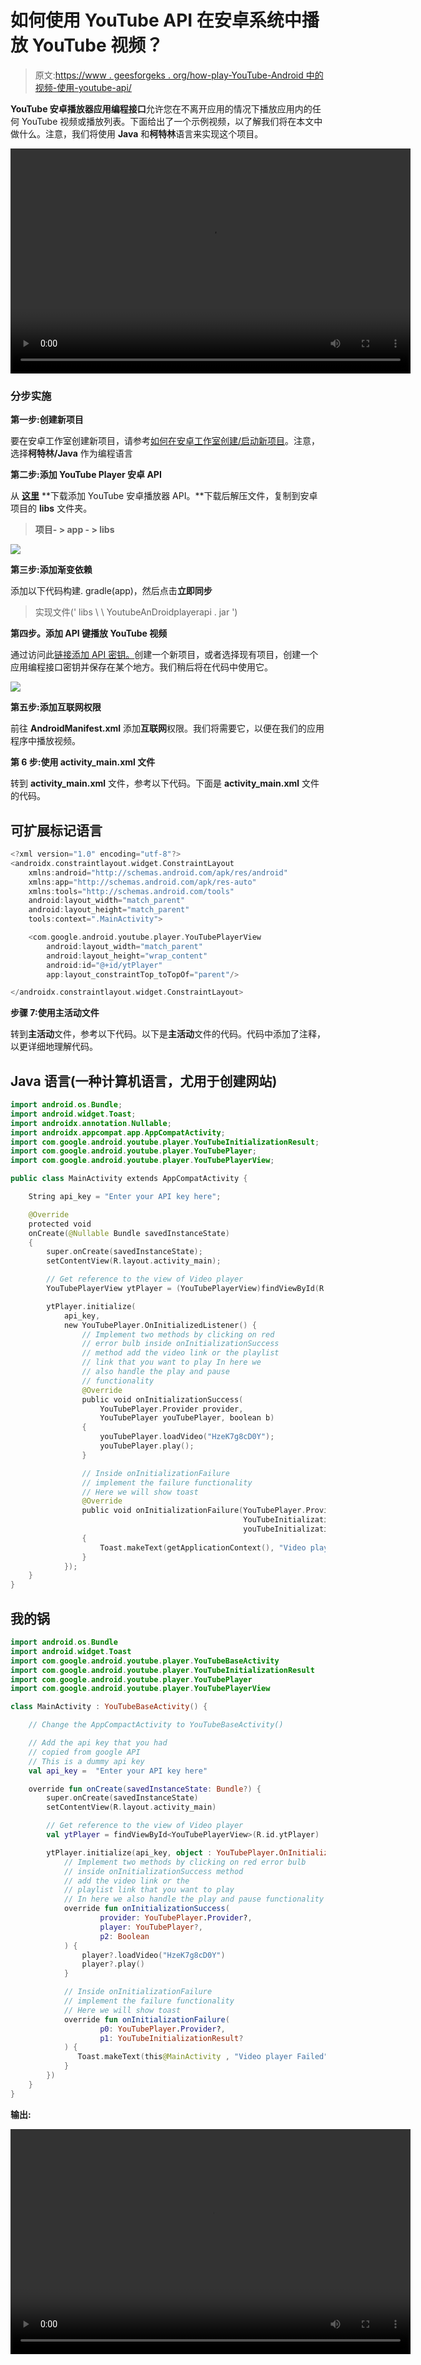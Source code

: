 # 如何使用 YouTube API 在安卓系统中播放 YouTube 视频？

> 原文:[https://www . geesforgeks . org/how-play-YouTube-Android 中的视频-使用-youtube-api/](https://www.geeksforgeeks.org/how-to-play-youtube-video-in-android-using-youtube-api/)

**YouTube 安卓播放器应用编程接口**允许您在不离开应用的情况下播放应用内的任何 YouTube 视频或播放列表。下面给出了一个示例视频，以了解我们将在本文中做什么。注意，我们将使用 **Java** 和**柯特林**语言来实现这个项目。

<video class="wp-video-shortcode" id="video-557215-1" width="640" height="360" preload="metadata" controls=""><source type="video/mp4" src="https://media.geeksforgeeks.org/wp-content/uploads/20210209225758/youtube_payer_android_gfg.mp4?_=1">[https://media.geeksforgeeks.org/wp-content/uploads/20210209225758/youtube_payer_android_gfg.mp4](https://media.geeksforgeeks.org/wp-content/uploads/20210209225758/youtube_payer_android_gfg.mp4)</video>

### **分步实施**

**第一步:创建新项目**

要在安卓工作室创建新项目，请参考[如何在安卓工作室创建/启动新项目](https://www.geeksforgeeks.org/android-how-to-create-start-a-new-project-in-android-studio/)。注意，选择**柯特林/Java** 作为编程语言

**第二步:添加 YouTube Player 安卓 API**

从 [**这里**](https://developers.google.com/youtube/android/player/downloads) **下载添加 YouTube 安卓播放器 API。**下载后解压文件，复制到安卓项目的 **libs** 文件夹。

> **项目- > app - > libs**

![](img/8fab185b2928e77579d2e414ea0cd15d.png)

**第三步:添加渐变依赖**

添加以下代码构建. gradle(app)，然后点击**立即同步**

> 实现文件(' libs \ \ YoutubeAnDroidplayerapi . jar ')

**第四步。添加 API 键播放 YouTube 视频**

通过访问此[链接添加 API 密钥。](https://console.developers.google.com/projectcreate?previousPage=%2Fapis%2Fcredentials%3Fproject%3Diintroidxprojects&folder=&organizationId=0)创建一个新项目，或者选择现有项目，创建一个应用编程接口密钥并保存在某个地方。我们稍后将在代码中使用它。

![](img/ab5144a8894e2094b4d3cb2e9e21245b.png)

**第五步:添加互联网权限**

前往 **AndroidManifest.xml** 添加**互联网**权限。我们将需要它，以便在我们的应用程序中播放视频。

**第 6 步:使用 activity_main.xml 文件**

转到 **activity_main.xml** 文件，参考以下代码。下面是 **activity_main.xml** 文件的代码。

## 可扩展标记语言

```kt
<?xml version="1.0" encoding="utf-8"?>
<androidx.constraintlayout.widget.ConstraintLayout
    xmlns:android="http://schemas.android.com/apk/res/android"
    xmlns:app="http://schemas.android.com/apk/res-auto"
    xmlns:tools="http://schemas.android.com/tools"
    android:layout_width="match_parent"
    android:layout_height="match_parent"
    tools:context=".MainActivity">

    <com.google.android.youtube.player.YouTubePlayerView
        android:layout_width="match_parent"
        android:layout_height="wrap_content"
        android:id="@+id/ytPlayer"
        app:layout_constraintTop_toTopOf="parent"/>

</androidx.constraintlayout.widget.ConstraintLayout>
```

**步骤 7:使用主活动文件**

转到**主活动**文件，参考以下代码。以下是**主活动**文件的代码。代码中添加了注释，以更详细地理解代码。

## Java 语言(一种计算机语言，尤用于创建网站)

```kt
import android.os.Bundle;
import android.widget.Toast;
import androidx.annotation.Nullable;
import androidx.appcompat.app.AppCompatActivity;
import com.google.android.youtube.player.YouTubeInitializationResult;
import com.google.android.youtube.player.YouTubePlayer;
import com.google.android.youtube.player.YouTubePlayerView;

public class MainActivity extends AppCompatActivity {

    String api_key = "Enter your API key here";

    @Override
    protected void
    onCreate(@Nullable Bundle savedInstanceState)
    {
        super.onCreate(savedInstanceState);
        setContentView(R.layout.activity_main);

        // Get reference to the view of Video player
        YouTubePlayerView ytPlayer = (YouTubePlayerView)findViewById(R.id.ytPlayer);

        ytPlayer.initialize(
            api_key,
            new YouTubePlayer.OnInitializedListener() {
                // Implement two methods by clicking on red
                // error bulb inside onInitializationSuccess
                // method add the video link or the playlist
                // link that you want to play In here we
                // also handle the play and pause
                // functionality
                @Override
                public void onInitializationSuccess(
                    YouTubePlayer.Provider provider,
                    YouTubePlayer youTubePlayer, boolean b)
                {
                    youTubePlayer.loadVideo("HzeK7g8cD0Y");
                    youTubePlayer.play();
                }

                // Inside onInitializationFailure
                // implement the failure functionality
                // Here we will show toast
                @Override
                public void onInitializationFailure(YouTubePlayer.Provider provider,
                                                    YouTubeInitializationResult
                                                    youTubeInitializationResult)
                {
                    Toast.makeText(getApplicationContext(), "Video player Failed", Toast.LENGTH_SHORT).show();
                }
            });
    }
}
```

## 我的锅

```kt
import android.os.Bundle
import android.widget.Toast
import com.google.android.youtube.player.YouTubeBaseActivity
import com.google.android.youtube.player.YouTubeInitializationResult
import com.google.android.youtube.player.YouTubePlayer
import com.google.android.youtube.player.YouTubePlayerView

class MainActivity : YouTubeBaseActivity() {

    // Change the AppCompactActivity to YouTubeBaseActivity()

    // Add the api key that you had
    // copied from google API
    // This is a dummy api key
    val api_key =  "Enter your API key here"

    override fun onCreate(savedInstanceState: Bundle?) {
        super.onCreate(savedInstanceState)
        setContentView(R.layout.activity_main)

        // Get reference to the view of Video player
        val ytPlayer = findViewById<YouTubePlayerView>(R.id.ytPlayer)

        ytPlayer.initialize(api_key, object : YouTubePlayer.OnInitializedListener{
            // Implement two methods by clicking on red error bulb
            // inside onInitializationSuccess method
            // add the video link or the
            // playlist link that you want to play
            // In here we also handle the play and pause functionality
            override fun onInitializationSuccess(
                    provider: YouTubePlayer.Provider?,
                    player: YouTubePlayer?,
                    p2: Boolean
            ) {
                player?.loadVideo("HzeK7g8cD0Y")
                player?.play()
            }

            // Inside onInitializationFailure
            // implement the failure functionality
            // Here we will show toast
            override fun onInitializationFailure(
                    p0: YouTubePlayer.Provider?,
                    p1: YouTubeInitializationResult?
            ) {
               Toast.makeText(this@MainActivity , "Video player Failed" , Toast.LENGTH_SHORT).show()
            }
        })
    }
}
```

**输出:**

<video class="wp-video-shortcode" id="video-557215-2" width="640" height="360" preload="metadata" controls=""><source type="video/mp4" src="https://media.geeksforgeeks.org/wp-content/uploads/20210209225758/youtube_payer_android_gfg.mp4?_=2">[https://media.geeksforgeeks.org/wp-content/uploads/20210209225758/youtube_payer_android_gfg.mp4](https://media.geeksforgeeks.org/wp-content/uploads/20210209225758/youtube_payer_android_gfg.mp4)</video>